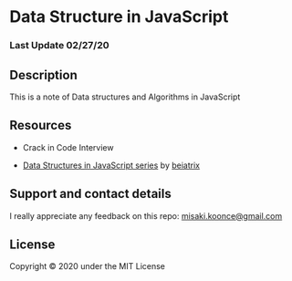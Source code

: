 # Data Structure in JavaScript

### Last Update 02/27/20


## Description
 This is a note of Data structures and Algorithms in JavaScript

## Resources
- Crack in Code Interview

- [Data Structures in JavaScript series](https://www.youtube.com/playlist?list=PLu_sD_1ixKmhufvEeg2cCq4Wah7t3f91d) by [beiatrix](https://www.youtube.com/user/beiabutt)


## Support and contact details
I really appreciate any feedback on this repo: misaki.koonce@gmail.com


## License
Copyright © 2020 under the MIT License